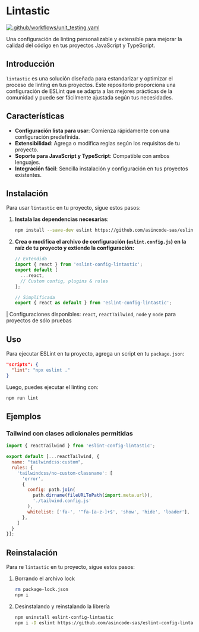 # Lintastic

[![.github/workflows/unit_testing.yaml](https://github.com/asincode-sas/eslint-config-lintastic/actions/workflows/unit_testing.yaml/badge.svg)](https://github.com/asincode-sas/eslint-config-lintastic/actions/workflows/unit_testing.yaml)

Una configuración de linting personalizable y extensible para mejorar la calidad del código en tus proyectos JavaScript y TypeScript.

## Introducción

`lintastic` es una solución diseñada para estandarizar y optimizar el proceso de linting en tus proyectos. Este repositorio proporciona una configuración de ESLint que se adapta a las mejores prácticas de la comunidad y puede ser fácilmente ajustada según tus necesidades.

## Características

- **Configuración lista para usar**: Comienza rápidamente con una configuración predefinida.
- **Extensibilidad**: Agrega o modifica reglas según los requisitos de tu proyecto.
- **Soporte para JavaScript y TypeScript**: Compatible con ambos lenguajes.
- **Integración fácil**: Sencilla instalación y configuración en tus proyectos existentes.

## Instalación

Para usar `lintastic` en tu proyecto, sigue estos pasos:

1. **Instala las dependencias necesarias**:

    ```bash
    npm install --save-dev eslint https://github.com/asincode-sas/eslint-config-lintastic.git
    ```

2. **Crea o modifica  el archivo de configuración (`eslint.config.js`) en la raíz de tu proyecto y extiende la configuración:**

    ```javascript
    // Extendida
    import { react } from 'eslint-config-lintastic';
    export default [
      ...react,
      // Custom config, plugins & rules
    ];

    // Simplificada
    export { react as default } from 'eslint-config-lintastic';
    ```

| Configuraciones disponibles: `react`, `reactTailwind`, `node` y `node` para proyectos de sólo pruebas

## Uso

Para ejecutar ESLint en tu proyecto, agrega un script en tu `package.json`:

```json
"scripts": {
  "lint": "npx eslint ."
}
```

Luego, puedes ejecutar el linting con:

```javascript
npm run lint
```

## Ejemplos

### Tailwind con clases adicionales permitidas

```javascript
import { reactTailwind } from 'eslint-config-lintastic';

export default [...reactTailwind, {
  name: "tailwindcss:custom",
  rules: {
    'tailwindcss/no-custom-classname': [
      'error',
      {
        config: path.join(
          path.dirname(fileURLToPath(import.meta.url)),
          './tailwind.config.js'
        ),
        whitelist: ['fa-', '^fa-[a-z-]+$', 'show', 'hide', 'loader'],
      },
    ]
  }
}];
```

## Reinstalación

Para re `lintastic` en tu proyecto, sigue estos pasos:

1. Borrando el archivo lock

    ```bash
    rm package-lock.json
    npm i
    ```

2. Desinstalando y reinstalando la librería

    ```bash
    npm uninstall eslint-config-lintastic
    npm i -D eslint https://github.com/asincode-sas/eslint-config-lintastic.git
    ```
